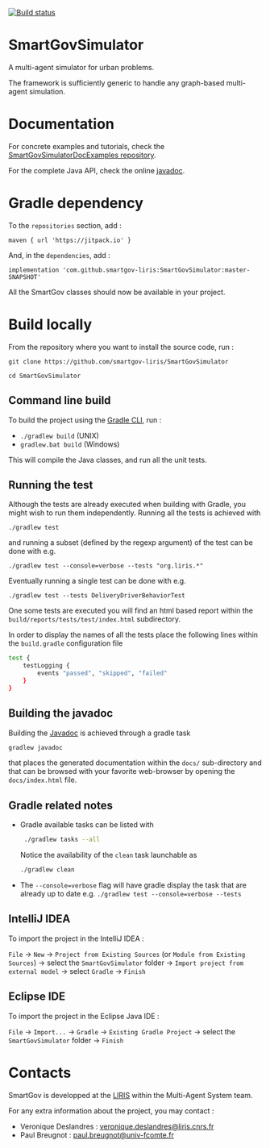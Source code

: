 [![Build status](https://travis-ci.com/smartgov-liris/SmartGovSimulator.svg?branch=master)](https://github.com/smartgov-liris/SmartGovSimulator)

# SmartGovSimulator
A multi-agent simulator for urban problems.

The framework is sufficiently generic to handle any graph-based multi-agent simulation.

# Documentation

For concrete examples and tutorials, check the [SmartGovSimulatorDocExamples repository](https://github.com/smartgov-liris/SmartGovSimulatorDocExamples).

For the complete Java API, check the online [javadoc](https://smartgov-liris.github.io/SmartGovSimulator/).

# Gradle dependency

To the `repositories` section, add : 
```
maven { url 'https://jitpack.io' }
```
And, in the `dependencies`, add : 
```
implementation 'com.github.smartgov-liris:SmartGovSimulator:master-SNAPSHOT'
```

All the SmartGov classes should now be available in your project.

# Build locally

From the repository where you want to install the source code, run :

`git clone https://github.com/smartgov-liris/SmartGovSimulator`

`cd SmartGovSimulator`

## Command line build

To build the project using the [Gradle CLI](https://docs.gradle.org/current/userguide/command_line_interface.html), run :

- `./gradlew build` (UNIX)
- `gradlew.bat build` (Windows)

This will compile the Java classes, and run all the unit tests.

## Running the test

Although the tests are already executed when building with Gradle, you might
wish to run them independently. Running all the tests is achieved with
```
./gradlew test
```
and running a subset (defined by the regexp argument) of the test can
be done with e.g.
```
./gradlew test --console=verbose --tests "org.liris.*"
```
Eventually running a single test can be done with e.g.
```
./gradlew test --tests DeliveryDriverBehaviorTest
```
One some tests are executed you will find an html based report within
the `build/reports/tests/test/index.html` subdirectory.

In order to display the names of all the tests place the following
lines within the `build.gradle` configuration file

```bash
test {
    testLogging {
        events "passed", "skipped", "failed"
    }
}
```

## Building the javadoc

Building the [Javadoc](https://en.wikipedia.org/wiki/Javadoc) is achieved 
through a gradle task

```bash
gradlew javadoc
```

that places the generated documentation within the `docs/` sub-directory and
that can be browsed with your favorite web-browser by opening the
`docs/index.html` file.

## Gradle related notes

- Gradle available tasks can be listed with

  ```bash
   ./gradlew tasks --all
   ```

   Notice the availability of the `clean` task launchable as

   ```bash
   ./gradlew clean
   ```

- The `--console=verbose` flag will have gradle display the
  task that are already up to date e.g.
  `./gradlew test --console=verbose --tests`

## IntelliJ IDEA

To import the project in the IntelliJ IDEA :

`File` -> `New` -> `Project from Existing Sources` (or `Module from Existing Sources`) -> select the `SmartGovSimulator` folder -> `Import project from external model` -> select `Gradle` -> `Finish`

## Eclipse IDE

To import the project in the Eclipse Java IDE :

`File` -> `Import...` -> `Gradle` -> `Existing Gradle Project` ->  select the `SmartGovSimulator` folder -> `Finish`

# Contacts

SmartGov is developped at the [LIRIS](https://liris.cnrs.fr/en) within the Multi-Agent System team.

For any extra information about the project, you may contact :
- Veronique Deslandres : veronique.deslandres@liris.cnrs.fr
- Paul Breugnot : paul.breugnot@univ-fcomte.fr
